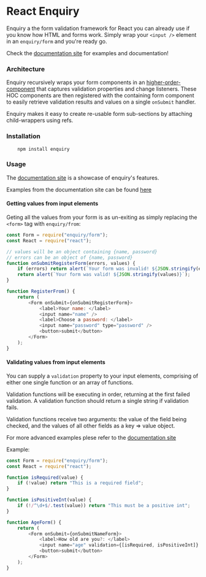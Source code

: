 # React Enquiry

Enquiry a the form validation framework for React you can already use if you
know how HTML and forms work. Simply wrap your `<input />` element in an `enquiry/form` and you're ready go.

Check the [documentation site](http://cloud9ide.github.io/react-enquiry/) for examples and documentation!

### Architecture

Enquiry recursively wraps your form components in an [higher-order-component](https://medium.com/@dan_abramov/mixins-are-dead-long-live-higher-order-components-94a0d2f9e750#.63i93014a) that
captures validation properties and change listeners. These HOC components are then registered with the containing form component to easily retrieve validation results and values on a single `onSubmit` handler.

Enquiry makes it easy to create re-usable form sub-sections by attaching child-wrappers using refs.

### Installation

```
    npm install enquiry
```

### Usage

The [documentation site](http://cloud9ide.github.io/react-enquiry/) is a showcase
of enquiry's features. 

Examples from the documentation site can be found [here](https://github.com/cloud9ide/react-enquiry/tree/master/docsite/site/example)

#### Getting values from input elements

Geting all the values from your form is as un-exiting as simply replacing the 
`<form>` tag with `enquiry/from`:

```javascript
const Form = require("enquiry/form");
const React = require("react");

// values will be an object containing {name, password}
// errors can be an object of {name, password}
function onSubmitRegisterForm(errors, values) {
    if (errors) return alert(`Your form was invalid! ${JSON.stringify(errors)}`);
    return alert(`Your form was valid! ${JSON.stringify(values)}`);
}

function RegisterFrom() {
    return (
        <Form onSubmit={onSubmitRegisterForm}>
            <label>Your name: </label>
            <input name="name" />
            <label>Choose a password: </label>
            <input name="password" type="password" />
            <button>submit</button>
        </Form>
    );
}
```

#### Validating values from input elements

You can supply a `validation` property to your input elements, comprising of either
one single function or an array of functions.

Validation functions will be executing in order, returning at the first failed
validation. A validation function should return a single string if validation fails.

Validation functions receive two arguments: the value of the field being checked,
and the values of all other fields as a key => value object.

For more advanced examples plese refer to the [documentation site](http://cloud9ide.github.io/react-enquiry/)

Example:

```javascript
const Form = require("enquiry/form");
const React = require("react");

function isRequired(value) {
    if (!value) return "This is a required field";
}

function isPositiveInt(value) {
    if (!/^\d+$/.test(value)) return "This must be a positive int";
}

function AgeForm() {
    return (
        <Form onSubmit={onSubmitNameForm}>
            <label>How old are you?: </label>
            <input name="age" validation={[isRequired, isPositiveInt]} />
            <button>submit</button>
        </Form>
    );
}
```
